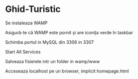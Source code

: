 # Ghid-Turistic

<p>Se instaleaza WAMP</p>
<p>Asigură-te că WAMP este pornit și are iconița verde în taskbar</p>
<p>Schimba portul in MySQL din 3306 in 3307</p>
<p>Start All Services</p>
<p>Salveaza fisierele intr un folder in wamp/www</p>
<p>Acceseaza localhost pe un browser, implicit homepage.html</p>
